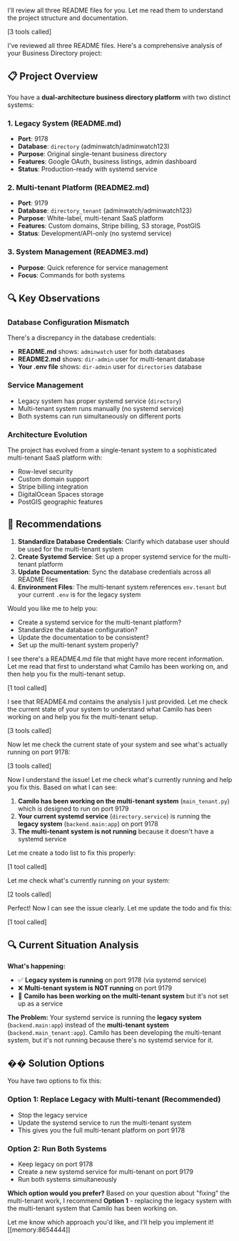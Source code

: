 I'll review all three README files for you. Let me read them to understand the project structure and documentation.


[3 tools called]

I've reviewed all three README files. Here's a comprehensive analysis of your Business Directory project:

## 📋 Project Overview

You have a **dual-architecture business directory platform** with two distinct systems:

### 1. **Legacy System** (README.md)
- **Port**: 9178
- **Database**: `directory` (adminwatch/adminwatch123)
- **Purpose**: Original single-tenant business directory
- **Features**: Google OAuth, business listings, admin dashboard
- **Status**: Production-ready with systemd service

### 2. **Multi-tenant Platform** (README2.md)
- **Port**: 9179  
- **Database**: `directory_tenant` (adminwatch/adminwatch123)
- **Purpose**: White-label, multi-tenant SaaS platform
- **Features**: Custom domains, Stripe billing, S3 storage, PostGIS
- **Status**: Development/API-only (no systemd service)

### 3. **System Management** (README3.md)
- **Purpose**: Quick reference for service management
- **Focus**: Commands for both systems

## 🔍 Key Observations

### **Database Configuration Mismatch**
There's a discrepancy in the database credentials:
- **README.md** shows: `adminwatch` user for both databases
- **README2.md** shows: `dir-admin` user for multi-tenant database
- **Your .env file** shows: `dir-admin` user for `directories` database

### **Service Management**
- Legacy system has proper systemd service (`directory`)
- Multi-tenant system runs manually (no systemd service)
- Both systems can run simultaneously on different ports

### **Architecture Evolution**
The project has evolved from a single-tenant system to a sophisticated multi-tenant SaaS platform with:
- Row-level security
- Custom domain support
- Stripe billing integration
- DigitalOcean Spaces storage
- PostGIS geographic features

## 🚨 Recommendations

1. **Standardize Database Credentials**: Clarify which database user should be used for the multi-tenant system
2. **Create Systemd Service**: Set up a proper systemd service for the multi-tenant platform
3. **Update Documentation**: Sync the database credentials across all README files
4. **Environment Files**: The multi-tenant system references `env.tenant` but your current `.env` is for the legacy system

Would you like me to help you:
- Create a systemd service for the multi-tenant platform?
- Standardize the database configuration?
- Update the documentation to be consistent?
- Set up the multi-tenant system properly?

I see there's a README4.md file that might have more recent information. Let me read that first to understand what Camilo has been working on, and then help you fix the multi-tenant setup.


[1 tool called]

I see that README4.md contains the analysis I just provided. Let me check the current state of your system to understand what Camilo has been working on and help you fix the multi-tenant setup.


[3 tools called]

Now let me check the current state of your system and see what's actually running on port 9178:


[3 tools called]

Now I understand the issue! Let me check what's currently running and help you fix this. Based on what I can see:

1. **Camilo has been working on the multi-tenant system** (`main_tenant.py`) which is designed to run on port 9179
2. **Your current systemd service** (`directory.service`) is running the **legacy system** (`backend.main:app`) on port 9178
3. **The multi-tenant system is not running** because it doesn't have a systemd service

Let me create a todo list to fix this properly:


[1 tool called]

Let me check what's currently running on your system:


[2 tools called]

Perfect! Now I can see the issue clearly. Let me update the todo and fix this:


[1 tool called]

## 🔍 Current Situation Analysis

**What's happening:**
- ✅ **Legacy system is running** on port 9178 (via systemd service)
- ❌ **Multi-tenant system is NOT running** on port 9179
- 🔧 **Camilo has been working on the multi-tenant system** but it's not set up as a service

**The Problem:**
Your systemd service is running the **legacy system** (`backend.main:app`) instead of the **multi-tenant system** (`backend.main_tenant:app`). Camilo has been developing the multi-tenant system, but it's not running because there's no systemd service for it.

## ��️ Solution Options

You have two options to fix this:

### **Option 1: Replace Legacy with Multi-tenant (Recommended)**
- Stop the legacy service
- Update the systemd service to run the multi-tenant system
- This gives you the full multi-tenant platform on port 9178

### **Option 2: Run Both Systems**
- Keep legacy on port 9178
- Create a new systemd service for multi-tenant on port 9179
- Run both systems simultaneously

**Which option would you prefer?** Based on your question about "fixing" the multi-tenant work, I recommend **Option 1** - replacing the legacy system with the multi-tenant system that Camilo has been working on.

Let me know which approach you'd like, and I'll help you implement it! [[memory:8654444]]
